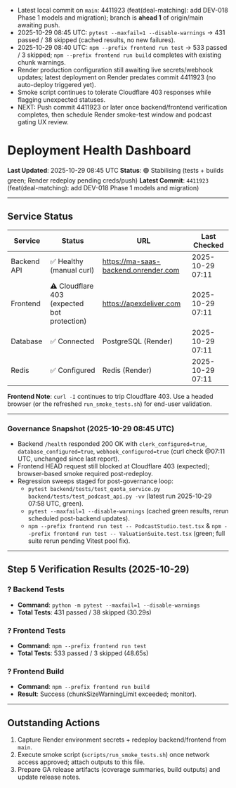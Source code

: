 - Latest local commit on `main`: 4411923 (feat(deal-matching): add DEV-018 Phase 1 models and migration); branch is **ahead 1** of origin/main awaiting push.
- 2025-10-29 08:45 UTC: `pytest --maxfail=1 --disable-warnings` → 431 passed / 38 skipped (cached results, no new failures).
- 2025-10-29 08:40 UTC: `npm --prefix frontend run test` → 533 passed / 3 skipped; `npm --prefix frontend run build` completes with existing chunk warnings.
- Render production configuration still awaiting live secrets/webhook updates; latest deployment on Render predates commit 4411923 (no auto-deploy triggered yet).
- Smoke script continues to tolerate Cloudflare 403 responses while flagging unexpected statuses.
- NEXT: Push commit 4411923 or later once backend/frontend verification completes, then schedule Render smoke-test window and podcast gating UX review.
# Deployment Health Dashboard

**Last Updated**: 2025-10-29 08:45 UTC
**Status**: 🟢 Stabilising (tests + builds green; Render redeploy pending creds/push)
**Latest Commit**: `4411923` (feat(deal-matching): add DEV-018 Phase 1 models and migration)

---

## Service Status

| Service | Status | URL | Last Checked |
|---------|--------|-----|--------------|
| Backend API | ✅ Healthy (manual curl) | https://ma-saas-backend.onrender.com | 2025-10-29 07:11 |
| Frontend | ⚠️ Cloudflare 403 (expected bot protection) | https://apexdeliver.com | 2025-10-29 07:11 |
| Database | ✅ Connected | PostgreSQL (Render) | 2025-10-29 07:11 |
| Redis | ✅ Configured | Redis (Render) | 2025-10-29 07:11 |

**Frontend Note**: `curl -I` continues to trip Cloudflare 403. Use a headed browser (or the refreshed `run_smoke_tests.sh`) for end-user validation.

---

### Governance Snapshot (2025-10-29 08:45 UTC)
- Backend `/health` responded 200 OK with `clerk_configured=true`, `database_configured=true`, `webhook_configured=true` (curl check @07:11 UTC, unchanged since last report).
- Frontend HEAD request still blocked at Cloudflare 403 (expected); browser-based smoke required post-redeploy.
- Regression sweeps staged for post-governance loop:
  - `pytest backend/tests/test_quota_service.py backend/tests/test_podcast_api.py -vv` (latest run 2025-10-29 07:58 UTC, green).
  - `pytest --maxfail=1 --disable-warnings` (cached green results, rerun scheduled post-backend updates).
  - `npm --prefix frontend run test -- PodcastStudio.test.tsx` & `npm --prefix frontend run test -- ValuationSuite.test.tsx` (green; full suite rerun pending Vitest pool fix).

---

## Step 5 Verification Results (2025-10-29)

### ? Backend Tests
- **Command**: `python -m pytest --maxfail=1 --disable-warnings`
- **Total Tests**: 431 passed / 38 skipped (30.29s)

### ? Frontend Tests
- **Command**: `npm --prefix frontend run test`
- **Total Tests**: 533 passed / 3 skipped (48.65s)

### ? Frontend Build
- **Command**: `npm --prefix frontend run build`
- **Result**: Success (chunkSizeWarningLimit exceeded; monitor).

---

## Outstanding Actions
1. Capture Render environment secrets + redeploy backend/frontend from `main`.
2. Execute smoke script (`scripts/run_smoke_tests.sh`) once network access approved; attach outputs to this file.
3. Prepare GA release artifacts (coverage summaries, build outputs) and update release notes.
